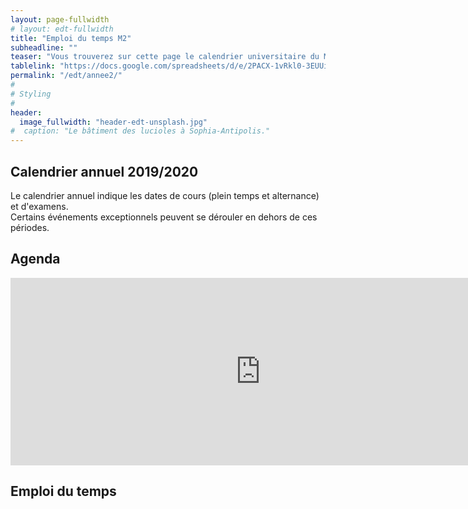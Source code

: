```yaml
---
layout: page-fullwidth
# layout: edt-fullwidth
title: "Emploi du temps M2"
subheadline: ""
teaser: "Vous trouverez sur cette page le calendrier universitaire du Master 2 Informatique."
tablelink: "https://docs.google.com/spreadsheets/d/e/2PACX-1vRkl0-3EUUirBob8SOuG-OMvHAkH98nQKYzKXVlDqZdRIknYNNT7UjHlg8vehjPv_1OEKJmuuLRQDk3/pubhtml?gid=1523095882&single=true&amp;widget=true&amp;headers=false"
permalink: "/edt/annee2/"
#
# Styling
#
header:
  image_fullwidth: "header-edt-unsplash.jpg"
#  caption: "Le bâtiment des lucioles à Sophia-Antipolis."
---
```


## Calendrier annuel 2019/2020

Le calendrier annuel indique les dates de cours (plein temps et alternance) et d'examens.  
Certains événements exceptionnels peuvent se dérouler en dehors de ces périodes.

## Agenda 

<iframe src="https://calendar.google.com/calendar/embed?showTitle=0&amp;showNav=0&amp;showPrint=0&amp;showTabs=0&amp;showCalendars=0&amp;mode=AGENDA&amp;height=300&amp;wkst=2&amp;bgcolor=%23FFFFFF&amp;src=gojhjrssif09rqi5e5omjll5ug@group.calendar.google.com&amp;color=%2342104A&amp;ctz=Europe%2FParis&amp" style="border-width:0" width="800" height="300" frameborder="0" scrolling="no"></iframe>

## Emploi du temps
